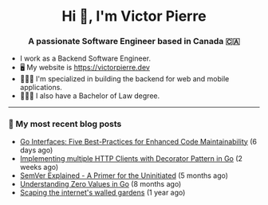 <h1 align="center">Hi 👋, I'm Victor Pierre</h1>
<h3 align="center">A passionate Software Engineer based in Canada 🇨🇦</h3>

- I work as a Backend Software Engineer.
- 🖥 My website is https://victorpierre.dev
- 👨🏻‍💻 I'm specialized in building the backend for web and mobile applications.
- 👨🏻‍⚖️ I also have a Bachelor of Law degree.

---

### 📝 My most recent blog posts

- [Go Interfaces: Five Best-Practices for Enhanced Code Maintainability](https://victorpierre.dev/articles/go-interface-best-practices/) (6 days ago)
- [Implementing multiple HTTP Clients with Decorator Pattern in Go](https://victorpierre.dev/articles/decorator-pattern-in-go/) (2 weeks ago)
- [SemVer Explained - A Primer for the Uninitiated](https://victorpierre.dev/articles/semver-for-the-uninitiated/) (5 months ago)
- [Understanding Zero Values in Go](https://victorpierre.dev/articles/zero-values-in-go/) (8 months ago)
- [Scaping the internet&#39;s walled gardens](https://victorpierre.dev/articles/scaping-internet-walled-gardens/) (1 year ago)

